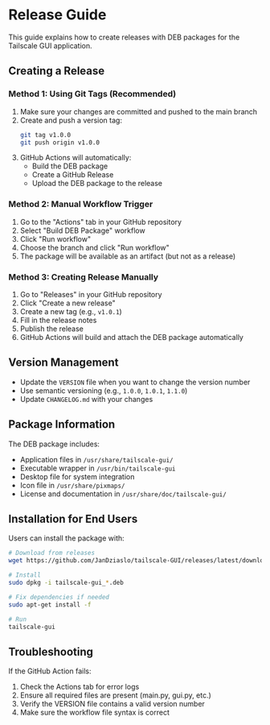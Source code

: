# Release Guide

This guide explains how to create releases with DEB packages for the Tailscale GUI application.

## Creating a Release

### Method 1: Using Git Tags (Recommended)

1. Make sure your changes are committed and pushed to the main branch
2. Create and push a version tag:
   ```bash
   git tag v1.0.0
   git push origin v1.0.0
   ```
3. GitHub Actions will automatically:
   - Build the DEB package
   - Create a GitHub Release
   - Upload the DEB package to the release

### Method 2: Manual Workflow Trigger

1. Go to the "Actions" tab in your GitHub repository
2. Select "Build DEB Package" workflow
3. Click "Run workflow"
4. Choose the branch and click "Run workflow"
5. The package will be available as an artifact (but not as a release)

### Method 3: Creating Release Manually

1. Go to "Releases" in your GitHub repository
2. Click "Create a new release"
3. Create a new tag (e.g., `v1.0.1`)
4. Fill in the release notes
5. Publish the release
6. GitHub Actions will build and attach the DEB package automatically

## Version Management

- Update the `VERSION` file when you want to change the version number
- Use semantic versioning (e.g., `1.0.0`, `1.0.1`, `1.1.0`)
- Update `CHANGELOG.md` with your changes

## Package Information

The DEB package includes:
- Application files in `/usr/share/tailscale-gui/`
- Executable wrapper in `/usr/bin/tailscale-gui`
- Desktop file for system integration
- Icon file in `/usr/share/pixmaps/`
- License and documentation in `/usr/share/doc/tailscale-gui/`

## Installation for End Users

Users can install the package with:
```bash
# Download from releases
wget https://github.com/JanDziaslo/tailscale-GUI/releases/latest/download/tailscale-gui_*.deb

# Install
sudo dpkg -i tailscale-gui_*.deb

# Fix dependencies if needed
sudo apt-get install -f

# Run
tailscale-gui
```

## Troubleshooting

If the GitHub Action fails:
1. Check the Actions tab for error logs
2. Ensure all required files are present (main.py, gui.py, etc.)
3. Verify the VERSION file contains a valid version number
4. Make sure the workflow file syntax is correct